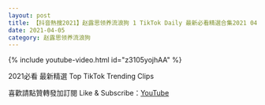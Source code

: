 ```yaml
---
layout: post
title: 【抖音熱搜2021】赵露思领养流浪狗 1 TikTok Daily 最新必看精選合集2021 04 05
date: 2021-04-05
category: 赵露思领养流浪狗
---
```


{% include youtube-video.html id="z3105yojhAA" %}

2021必看 最新精選 Top TikTok Trending Clips

喜歡請點贊轉發加訂閱 Like & Subscribe：[YouTube](https://www.youtube.com/channel/UCAoR7VcanIPd04uEq_GIylA/videos)

